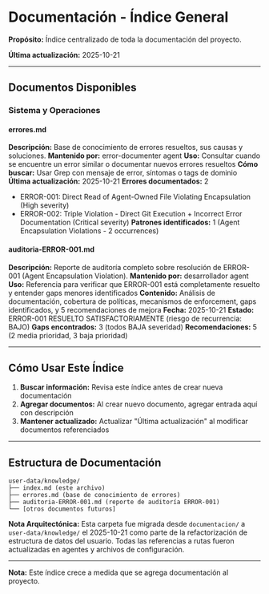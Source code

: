 # Documentación - Índice General

**Propósito:** Índice centralizado de toda la documentación del proyecto.

**Última actualización:** 2025-10-21

---

## Documentos Disponibles

### Sistema y Operaciones

#### errores.md
**Descripción:** Base de conocimiento de errores resueltos, sus causas y soluciones.
**Mantenido por:** error-documenter agent
**Uso:** Consultar cuando se encuentre un error similar o documentar nuevos errores resueltos
**Cómo buscar:** Usar Grep con mensaje de error, síntomas o tags de dominio
**Última actualización:** 2025-10-21
**Errores documentados:** 2
- ERROR-001: Direct Read of Agent-Owned File Violating Encapsulation (High severity)
- ERROR-002: Triple Violation - Direct Git Execution + Incorrect Error Documentation (Critical severity)
**Patrones identificados:** 1 (Agent Encapsulation Violations - 2 occurrences)

#### auditoria-ERROR-001.md
**Descripción:** Reporte de auditoría completo sobre resolución de ERROR-001 (Agent Encapsulation Violation).
**Mantenido por:** desarrollador agent
**Uso:** Referencia para verificar que ERROR-001 está completamente resuelto y entender gaps menores identificados
**Contenido:** Análisis de documentación, cobertura de políticas, mecanismos de enforcement, gaps identificados, y 5 recomendaciones de mejora
**Fecha:** 2025-10-21
**Estado:** ERROR-001 RESUELTO SATISFACTORIAMENTE (riesgo de recurrencia: BAJO)
**Gaps encontrados:** 3 (todos BAJA severidad)
**Recomendaciones:** 5 (2 media prioridad, 3 baja prioridad)

---

## Cómo Usar Este Índice

1. **Buscar información:** Revisa este índice antes de crear nueva documentación
2. **Agregar documentos:** Al crear nuevo documento, agregar entrada aquí con descripción
3. **Mantener actualizado:** Actualizar "Última actualización" al modificar documentos referenciados

---

## Estructura de Documentación

```
user-data/knowledge/
├── index.md (este archivo)
├── errores.md (base de conocimiento de errores)
├── auditoria-ERROR-001.md (reporte de auditoría ERROR-001)
└── [otros documentos futuros]
```

**Nota Arquitectónica:** Esta carpeta fue migrada desde `documentacion/` a `user-data/knowledge/` el 2025-10-21 como parte de la refactorización de estructura de datos del usuario. Todas las referencias a rutas fueron actualizadas en agentes y archivos de configuración.

---

**Nota:** Este índice crece a medida que se agrega documentación al proyecto.
